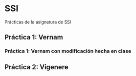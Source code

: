 # SSI
Prácticas de la asignatura de SSI

## Práctica 1: Vernam
### Práctica 1: Vernam con modificación hecha en clase

## Práctica 2: Vigenere
